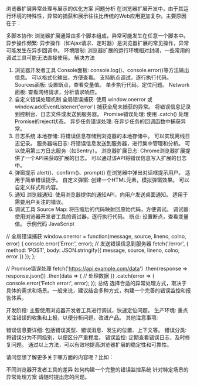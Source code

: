 
浏览器扩展异常处理与展示的优化方案
问题分析
在浏览器扩展开发中，由于其运行环境的特殊性，异常的捕获和展示往往比传统的Web应用更加复杂。主要原因在于：

多脚本协作: 浏览器扩展通常由多个脚本组成，异常可能发生在任意一个脚本中。
异步操作频繁: 异步操作（如Ajax请求、定时器）是浏览器扩展的常见操作，异常可能发生在异步回调中。
环境限制: 浏览器扩展的运行环境相对封闭，一些常用的调试工具可能无法直接使用。
解决方法
1. 浏览器开发者工具
Console面板:
console.log()、console.error()等方法输出信息。
可以格式化输出，方便查看。
支持断点调试，逐行执行代码。
Sources面板:
设置断点，查看变量值。
单步执行代码，定位问题。
Network面板:
查看网络请求，分析请求响应。
2. 自定义错误处理机制
全局错误捕获:
使用 window.onerror 或 window.addEventListener('error') 捕获全局未捕获的异常。
将错误信息记录到控制台、日志文件或发送到服务器。
Promise错误处理:
使用 .catch() 处理Promise的reject状态。
异步任务错误处理:
在异步任务的回调函数中捕获异常。
3. 日志系统
本地存储:
将错误信息存储到浏览器的本地存储中。
可以实现离线日志记录。
服务器端日志:
将错误信息发送到服务器，进行集中管理和分析。
可以使用第三方日志服务（如Sentry）。
浏览器扩展日志:
Chrome浏览器扩展提供了一个API来获取扩展的日志。
可以通过该API将错误信息写入扩展的日志中。
4. 弹窗提示
alert()、confirm()、prompt()
在浏览器中弹出对话框提示用户。
适用于简单错误提示。
自定义弹窗:
创建一个HTML元素，模拟弹窗效果。
可以自定义样式和内容。
5. 通知
浏览器通知:
使用浏览器提供的通知API，向用户发送桌面通知。
适用于需要用户关注的错误。
6. 调试工具
Source Map:
将压缩后的代码映射回原始代码，方便调试。
调试器:
使用浏览器开发者工具的调试器，逐行执行代码。
断点:
设置断点，查看变量值。
示例代码
JavaScript

// 全局错误捕获
window.onerror = function(message, source, lineno, colno, error) {
    console.error('Error:', error);
    // 发送错误信息到服务器
    fetch('/error', {
        method: 'POST',
        body: JSON.stringify({
            message,
            source,
            lineno,
            colno,
            error
        })
    });
};

// Promise错误处理
fetch('https://api.example.com/data')
    .then(response => response.json())
    .then(data => {
        // 处理数据
    })
    .catch(error => {
        console.error('Fetch error:', error);
    });
总结
选择合适的异常处理方式，取决于具体的需求和场景。一般来说，建议结合多种方式，构建一个完善的错误监控和报告体系。

开发阶段: 主要使用浏览器开发者工具进行调试，快速定位问题。
生产环境: 重点关注错误的收集和上报，以便分析问题，改进产品。
其他注意事项:

错误信息要详细: 包括错误类型、错误消息、发生的位置、上下文等。
错误分类: 将错误分为不同级别，以便区分严重程度。
错误监控: 定期查看错误日志，及时修复问题。
通过以上方法，可以有效地提高浏览器扩展的稳定性和可靠性。

请问您想了解更多关于哪方面的内容呢？比如：

不同浏览器开发者工具的差异
如何构建一个完整的错误监控系统
针对特定场景的异常处理方案
请随时提出您的问题。